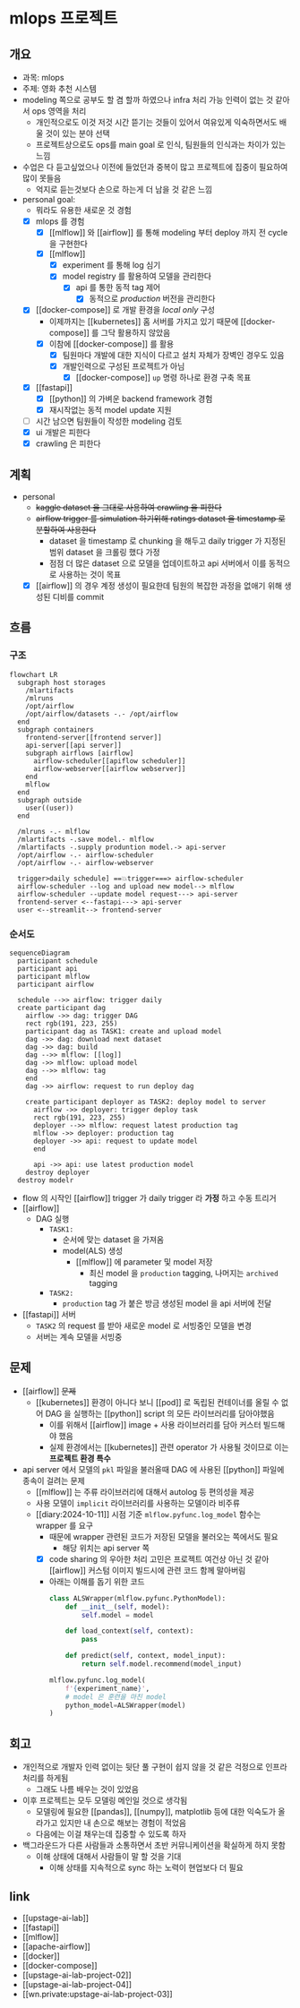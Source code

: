 # mlops 프로젝트

## 개요
- 과목: mlops
- 주제: 영화 추천 시스템
- modeling 쪽으로 공부도 할 겸 할까 하였으나 infra 처리 가능 인력이 없는 것 같아서 ops 영역을 처리
  - 개인적으로도 이것 저것 시간 뜯기는 것들이 있어서 여유있게 익숙하면서도 배울 것이 있는 분야 선택
  - 프로젝트상으로도 ops를 main goal 로 인식, 팀원들의 인식과는 차이가 있는 느낌
- 수업은 다 듣고싶었으나 이전에 들었던과 중복이 많고 프로젝트에 집중이 필요하여 많이 못들음
  - 억지로 듣는것보다 손으로 하는게 더 남을 것 같은 느낌
- personal goal:
  - 뭐라도 유용한 새로운 것 경험
  - [X] mlops 를 경험
    - [X] [[mlflow]] 와 [[airflow]] 를 통해 modeling 부터 deploy 까지 전 cycle을 구현한다
    - [X] [[mlflow]]
      - [X] experiment 를 통해 log 심기
      - [X] model registry 를 활용하여 모델을 관리한다
        - [X] api 를 통한 동적 tag 제어
          - [X] 동적으로 *production* 버전을 관리한다
  - [X] [[docker-compose]] 로 개발 환경을 *local only* 구성
    - 이제까지는 [[kubernetes]] 홈 서버를 가지고 있기 때문에 [[docker-compose]] 를 그닥 활용하지 않았음
    - [X] 이참에 [[docker-compose]] 를 활용
      - [X] 팀원마다 개발에 대한 지식이 다르고 설치 자체가 장벽인 경우도 있음
      - [X] 개발인력으로 구성된 프로젝트가 아님
        - [X] [[docker-compose]] `up` 명령 하나로 환경 구축 목표
  - [X] [[fastapi]]
    - [X] [[python]] 의 가벼운 backend framework 경험
    - [X] 재시작없는 동적 model update 지원
  - [ ] 시간 남으면 팀원들이 작성한 modeling 검토
  - [X] ui 개발은 피한다
  - [X] crawling 은 피한다

## 계획
- personal
  - ~~kaggle dataset 을 그대로 사용하여 crawling 을 피한다~~
  - ~~airflow trigger 를 simulation 하기위해 ratings dataset 을 timestamp 로 분할하여 사용한다~~
    - dataset 을 timestamp 로 chunking 을 해두고 daily trigger 가 지정된 범위 dataset 을 크롤링 했다 가정
    - 점점 더 많은 dataset 으로 모델을 업데이트하고 api 서버에서 이를 동적으로 사용하는 것이 목표
  - [X] [[airflow]] 의 경우 계정 생성이 필요한데 팀원의 복잡한 과정을 없애기 위해 생성된 디비를 commit

## 흐름
### 구조
```mermaid
flowchart LR
  subgraph host storages
    /mlartifacts
    /mlruns
    /opt/airflow
    /opt/airflow/datasets -.- /opt/airflow
  end
  subgraph containers
    frontend-server[[frontend server]]
    api-server[[api server]]
    subgraph airflows [airflow]
      airflow-scheduler[[apiflow scheduler]]
      airflow-webserver[[airflow webserver]]
    end
    mlflow
  end
  subgraph outside
    user((user))
  end
   
  /mlruns -.- mlflow
  /mlartifacts -.save model.- mlflow
  /mlartifacts -.supply produntion model.-> api-server
  /opt/airflow -.- airflow-scheduler
  /opt/airflow -.- airflow-webserver
  
  trigger>daily schedule] ==💥trigger===> airflow-scheduler
  airflow-scheduler --log and upload new model--> mlflow
  airflow-scheduler --update model request---> api-server
  frontend-server <--fastapi---> api-server
  user <--streamlit--> frontend-server
```

### 순서도
```mermaid
sequenceDiagram
  participant schedule
  participant api
  participant mlflow
  participant airflow
  
  schedule -->> airflow: trigger daily
  create participant dag
    airflow ->> dag: trigger DAG
    rect rgb(191, 223, 255)
    participant dag as TASK1: create and upload model
    dag ->> dag: download next dataset
    dag ->> dag: build
    dag -->> mlflow: [[log]]
    dag ->> mlflow: upload model
    dag -->> mlflow: tag
    end
    dag ->> airflow: request to run deploy dag
  
    create participant deployer as TASK2: deploy model to server
      airflow ->> deployer: trigger deploy task
      rect rgb(191, 223, 255)
      deployer -->> mlflow: request latest production tag
      mlflow ->> deployer: production tag 
      deployer ->> api: request to update model
      end
  
      api ->> api: use latest production model
    destroy deployer
  destroy modelr
```
- flow 의 시작인 [[airflow]] trigger 가 daily trigger 라 **가정** 하고 수동 트리거
- [[airflow]]
  - DAG 실행
    - `TASK1:`
      - 순서에 맞는 dataset 을 가져옴
      - model(ALS) 생성
        - [[mlflow]] 에 parameter 및 model 저장
          - 최신 model 을 `production` tagging, 나머지는 `archived` tagging
    - `TASK2:`
      - `production` tag 가 붙은 방금 생성된 model 을 api 서버에 전달
- [[fastapi]] 서버
  - `TASK2` 의 request 를 받아 새로운 model 로 서빙중인 모델을 변경
  - 서버는 계속 모델을 서빙중

## 문제
- [[airflow]] ~~문제~~
  - [[kubernetes]] 환경이 아니다 보니 [[pod]] 로 독립된 컨테이너를 올릴 수 없어 DAG 을 실행하는 [[python]] script 의 모든 라이브러리를 담아야했음
    - 이를 위해서 [[airflow]] image + 사용 라이브러리를 담아 커스터 빌드해야 했음
    - 실제 환경에서는 [[kubernetes]] 관련 operator 가 사용될 것이므로 이는 **프로젝트 환경 특수**
- api server 에서 모델의 `pkl` 파일을 불러올때 DAG 에 사용된 [[python]] 파일에 종속이 걸려는 문제
  - [[mlflow]] 는 주류 라이브러리에 대해서 autolog 등 편의성을 제공
  - 사용 모델이 `implicit` 라이브러리를 사용하는 모델이라 비주류
  - [[diary:2024-10-11]] 시점 기준 `mlflow.pyfunc.log_model` 함수는 wrapper 를 요구
    - 때문에 wrapper 관련된 코드가 저장된 모델을 불러오는 쪽에서도 필요
      - 해당 위치는 api server 쪽
    - [X] code sharing 의 우아한 처리 고민은 프로젝트 여건상 아닌 것 같아 [[airflow]] 커스텀 이미지 빌드시에 관련 코드 함께 말아버림
    - 아래는 이해를 돕기 위한 코드
      ```python
      class ALSWrapper(mlflow.pyfunc.PythonModel):
          def __init__(self, model):
              self.model = model

          def load_context(self, context):
              pass

          def predict(self, context, model_input):
              return self.model.recommend(model_input)

      mlflow.pyfunc.log_model(
          f'{experiment_name}',
          # model 은 훈련을 마친 model
          python_model=ALSWrapper(model)
      )
      ```

## 회고
- 개인적으로 개발자 인력 없이는 뒷단 풀 구현이 쉽지 않을 것 같은 걱정으로 인프라 처리를 하게됨
  - 그래도 나름 배우는 것이 있었음
- 이후 프로젝트는 모두 모델링 메인일 것으로 생각됨
  - 모델링에 필요한 [[pandas]], [[numpy]], matplotlib 등에 대한 익숙도가 올라가고 있지만 내 손으로 해보는 경험이 적었음
  - 다음에는 이걸 채우는데 집중할 수 있도록 하자
- 백그라운드가 다른 사람들과 소통하면서 초반 커뮤니케이션을 확실하게 하지 못함
  - 이해 상태에 대해서 사람들이 말 할 것을 기대
    - 이해 상태를 지속적으로 sync 하는 노력이 현업보다 더 필요

## link
- [[upstage-ai-lab]]
- [[fastapi]]
- [[mlflow]]
- [[apache-airflow]]
- [[docker]]
- [[docker-compose]]
- [[upstage-ai-lab-project-02]]
- [[upstage-ai-lab-project-04]]
- [[wn.private:upstage-ai-lab-project-03]]

